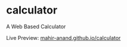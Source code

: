 # calculator
A Web Based Calculator

Live Preview: <a href="https://mahir-anand.github.io/calculator" target="_blank"> mahir-anand.github.io/calculator </a>

